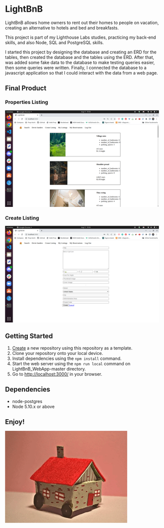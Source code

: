 # LightBnB

LightBnB allows home owners to rent out their homes to people on vacation, creating an alternative to hotels and bed and breakfasts. 

This project is part of my Lighthouse Labs studies, practicing my back-end skills, and also Node, SQL and PostgreSQL skills.

I started this project by designing the database and creating an ERD for the tables, then created the database and the tables using the ERD.
After that, was added some fake data to the database to make testing queries easier, then some queries were written.
Finally, I connected the database to a javascript application so that I could interact with the data from a web page.

## Final Product

### Properties Listing
!["screenshot of Properties Listing"](LightBnB_WebApp-master/public/images/listing.png)

### Create Listing
!["screenshot of Create Listing"](LightBnB_WebApp-master/public/images/create.png)


## Getting Started

1. [Create](https://docs.github.com/en/repositories/creating-and-managing-repositories/creating-a-repository-from-a-template) a new repository using this repository as a template.
2. Clone your repository onto your local device.
3. Install dependencies using the `npm install` command.
3. Start the web server using the `npm run local` command on LightBnB_WebApp-master directory.
4. Go to <http://localhost:3000/> in your browser.

## Dependencies

- node-postgres
- Node 5.10.x or above

## Enjoy!

![""](LightBnB_WebApp-master/public/images/home.gif)
